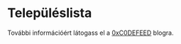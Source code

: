 Településlista
==============

További információért látogass el a [0xC0DEFEED](http://0xc0defeed.com/Településlista) blogra.
